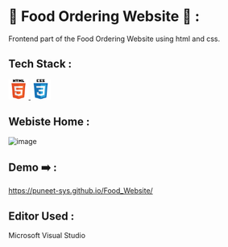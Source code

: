 # :hamburger: Food Ordering Website :pizza: :

Frontend part of the Food Ordering Website using html and css.

## Tech Stack :

<p align="left">  
<a href="https://www.w3schools.com/html/" target="_blank" rel="noreferrer">
<img src="https://raw.githubusercontent.com/devicons/devicon/master/icons/html5/html5-original-wordmark.svg" alt="html5" width="40" height="40"/> </a> 
<a href="https://www.w3schools.com/css/" target="_blank" rel="noreferrer"> 
<img src="https://raw.githubusercontent.com/devicons/devicon/master/icons/css3/css3-original-wordmark.svg" alt="css3" width="40" height="40"/> </a>  

## Webiste Home :

![image](https://user-images.githubusercontent.com/86190033/168530006-81b923b0-58bb-4aaf-921b-abe9ee0325d5.png)


## Demo :arrow_right: :

https://puneet-sys.github.io/Food_Website/

## Editor Used :

Microsoft Visual Studio

